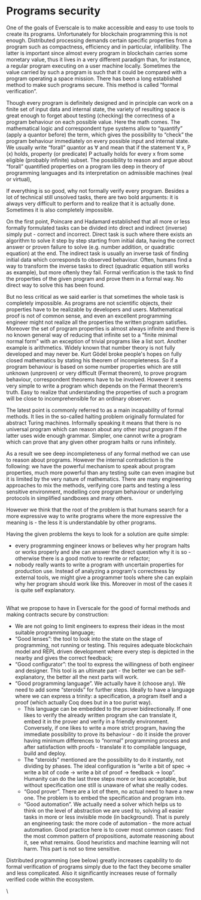 # Programs security



One of the goals of Everscale is to make accessible and easy to use tools to create its programs. Unfortunately for blockchain programming this is not enough. Distributed processing demands certain specific properties from a program such as compactness, efficiency and in particular, infallibility. The latter is important since almost every program in blockchain carries some monetary value, thus it lives in a very different paradigm than, for instance, a regular program executing on a user machine locally. Sometimes the value carried by such a program is such that it could be compared with a program operating a space mission. There has been a long established method to make such programs secure. This method is called “formal verification”.

Though every program is definitely designed and in principle can work on a finite set of input data and internal state, the variety of resulting space is great enough to forget about testing (checking) the correctness of a program behaviour on each possible value. Here the math comes. The mathematical logic and correspondent type systems allow to “quantify”  (apply a quantor before) the term, which gives the possibility to “check” the program behaviour immediately on every possible input and internal state. We usually write “forall” quantor as ∀ and mean that if the statement ∀ x, P (x) holds, property (or predicate) P actually holds for every x from some eligible (probably infinite) subset. The possibility to reason and argue about “forall” quantified properties on a program lies deep in theory of programming languages and its interpretation on admissible machines (real or virtual),&#x20;

If everything is so good, why not formally verify every program. Besides a lot of technical still unsolved tasks, there are two bold arguments: it is always very difficult to perform and to realize that it is actually done. Sometimes it is also completely impossible.

On the first point, Poincare and Hadamard established that all more or less formally formulated tasks can be divided into direct and indirect (inverse) simply put - correct and incorrect. Direct task is such where there exists an algorithm to solve it step by step starting from initial data, having the correct answer or proven failure to solve (e.g. number addition, or quadratic equation) at the end. The indirect task is usually an inverse task of finding initial data which corresponds to observed behaviour. Often, humans find a way to transform the inverse tasks to direct (quadratic equation still works as example), but more oftenly they fail. Formal verification is the task to find the properties of the given program and prove them in a formal way. No direct way to solve this has been found.&#x20;

But no less critical as we said earlier is that sometimes the whole task is completely impossible. As programs are not scientific objects, their properties have to be realizable by developers and users. Mathematical proof is not of common sense, and even an excellent programming engineer might not realize all the properties the written program satisfies. Moreover the set of program properties is almost always infinite and there is no known general way of reducing that infinite set to a “finite minimal normal form” with an exception of trivial programs like a list sort. Another example is arithmetics. Widely known that number theory is not fully developed and may never be. Kurt Gödel broke people's hopes on fully closed mathematics by stating his theorem of incompleteness. So if a program behaviour is based on some number properties which are still unknown (unproven) or very difficult (Fermat theorem), to prove program behaviour, correspondent theorems have to be involved. However it seems very simple to write a program which depends on the Fermat theorem’s truth. Easy to realize that understanding the properties of such a program will be close to incomprehensible for an ordinary observer.

The latest point is commonly referred to as a main incapability of formal methods. It lies in the so-called halting problem originally formulated for abstract Turing machines. Informally speaking it means that there is no universal program which can reason about any other input program if the latter uses wide enough grammar. Simpler, one cannot write a program which can prove that any given other program halts or runs infinitely.&#x20;

As a result we see deep incompleteness of any formal method we can use to reason about programs. However the internal contradiction is the following: we have the powerful mechanism to speak about program properties, much more powerful than any testing suite can even imagine but it is limited by the very nature of mathematics. There are many engineering approaches to mix the methods, verifying core parts and testing a less sensitive environment, modelling core program behaviour or underlying protocols in simplified sandboxes and many others.

However we think that the root of the problem is that humans search for a more expressive way to write programs where the more expressive the meaning is - the less it is understandable by other programs.

Having the given problems the keys to look for a solution are quite simple:

* every programming engineer knows or believes why her program halts or works properly and she can answer the direct question why it is so - otherwise there is a good motive to rewrite or refactor;
* nobody really wants to write a program with uncertain properties for production use. Instead of analyzing a program's correctness by external tools, we might give a programmer tools where she can explain why her program should work like this. Moreover in most of the cases it is quite self explanatory. &#x20;

\
What we propose to have in Everscale for the good of formal methods and making contracts secure by construction:

* We are not going to limit engineers to express their ideas in the most suitable programming language;
* “Good lenses”: the tool to look into the state on the stage of programming, not running or testing. This requires adequate blockchain model and REPL driven development where every step is depicted in the nearby and gives the correct feedback;
* “Good configurator”: the tool to express the willingness of both engineer and designer. This tool is an ultimate part - the better we can be self-explanatory, the better all the next parts will work.&#x20;
* “Good programming language”. We actually have it (choose any). We need to add some “steroids” for further steps. Ideally to have a language where we can express a trinity: a specification, a program itself and a proof (which actually Coq does but in a too purist way).
  * This language can be embedded to the prover bidirectionally. If one likes to verify the already written program she can translate it, embed it in the prover and verify in a friendly environment. Conversely, if one likes to write a more strict program, having the immediate possibility to prove its behaviour - do it inside the prover having minimum differences to “normal” programming process and after satisfaction with proofs - translate it to compilable language, build and deploy.
  * The “steroids” mentioned are the possibility to do it instantly, not dividing by phases. The ideal configuration is “write a bit of spec -> write a bit of code -> write a bit of proof -> feedback -> loop”. Humanity can do the last three steps more or less acceptable,  but without specification one still is unaware of what she really codes.&#x20;
  * “Good prover”. There are a lot of them, no actual need to have a new one. The problem is to embed the specification and program into.
  * “Good automation”. We actually need a solver which helps us to think on the level of abstraction we are used to, solving all easier tasks in more or less invisible mode (in background). That is purely an engineering task: the more code of automation - the more actual automation. Good practice here is to cover most common cases: find the most common pattern of propositions, automate reasoning about it, see what remains. Good heuristics and machine learning will not harm. This part is not so time sensitive.

Distributed programming (see below) greatly increases capability to do formal verification of programs simply due to the fact they become smaller and less complicated. Also it significantly increases reuse of formally verified code within the ecosystem.

\


####
